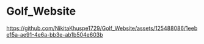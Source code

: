 ﻿# Golf_Website


https://github.com/NikitaKhuspe1729/Golf_Website/assets/125488086/1eebe15a-ae91-4e6a-bb3e-ab1b504e603b


